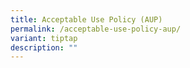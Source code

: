 ```yaml
---
title: Acceptable Use Policy (AUP)
permalink: /acceptable-use-policy-aup/
variant: tiptap
description: ""
---
```

<p></p>